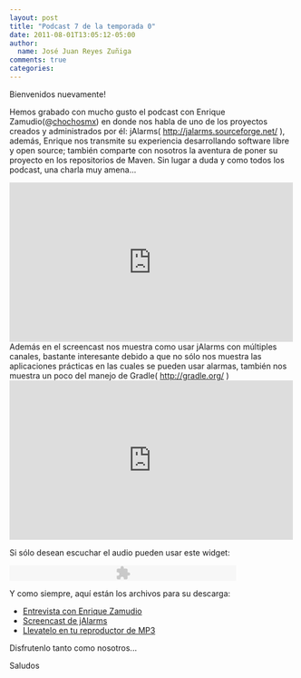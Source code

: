 ```yaml
---
layout: post
title: "Podcast 7 de la temporada 0"
date: 2011-08-01T13:05:12-05:00
author:
  name: José Juan Reyes Zuñiga
comments: true
categories: 
---
```


Bienvenidos nuevamente!

Hemos grabado con mucho gusto el podcast con Enrique Zamudio(@<a href="http://twiiter.com/chochosmx">chochosmx</a>) en donde nos habla de uno de los proyectos creados y administrados por él: jAlarms( <a href="http://jalarms.sourceforge.net/">http://jalarms.sourceforge.net/</a> ), además, Enrique nos transmite su experiencia desarrollando software libre y open source; también comparte con nosotros la aventura de poner su proyecto en los repositorios de Maven. Sin lugar a duda y como todos los podcast, una charla muy amena...

<iframe src="https://player.vimeo.com/video/27031278?color=ff9933" height="281" width="500" frameborder="0"></iframe>
<!-- more -->
Además en el screencast nos muestra como usar jAlarms con múltiples canales, bastante interesante debido a que no sólo nos muestra las aplicaciones prácticas en las cuales se pueden usar alarmas, también nos muestra un poco del manejo de Gradle( <a href="http://gradle.org/">http://gradle.org/</a> )

<iframe src="https://player.vimeo.com/video/27160401?color=ff9933" height="281" width="500" frameborder="0"></iframe>

Si sólo desean escuchar el audio pueden usar este widget:

<object width="400" height="27" classid="clsid:d27cdb6e-ae6d-11cf-96b8-444553540000" codebase="http://download.macromedia.com/pub/shockwave/cabs/flash/swflash.cab#version=6,0,40,0"><param name="src" value="http://www.google.com/reader/ui/3523697345-audio-player.swf" /><param name="flashvars" value="audioUrl=http://s3.amazonaws.com/media.vivecodigo.org/podcast/temporada0/ViveCodigo00x07_a.mp3" /><param name="quality" value="best" /><embed width="400" height="27" type="application/x-shockwave-flash" src="http://www.google.com/reader/ui/3523697345-audio-player.swf" flashvars="audioUrl=http://s3.amazonaws.com/media.vivecodigo.org/podcast/temporada0/ViveCodigo00x07_a.mp3" quality="best" /></object>

Y como siempre, aquí están los archivos para su descarga:
<ul>
  <li><a href="http://s3.amazonaws.com/media.vivecodigo.org/podcast/temporada0/ViveCodigo00x07_a.mov">Entrevista con Enrique Zamudio</a></li>
  <li><a href="http://s3.amazonaws.com/media.vivecodigo.org/podcast/temporada0/ViveCodigo00x07_b.mov">Screencast de jAlarms</a></li>
  <li><a href="http://s3.amazonaws.com/media.vivecodigo.org/podcast/temporada0/ViveCodigo00x07_a.mp3">Llevatelo en tu reproductor de MP3</a></li>
</ul>
Disfrutenlo tanto como nosotros...

Saludos
